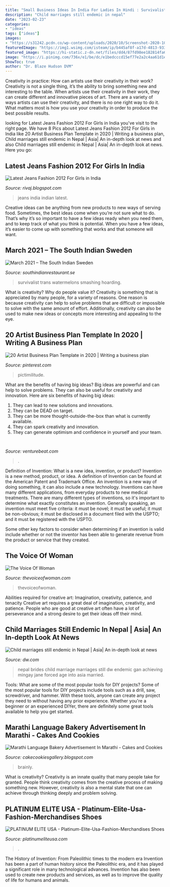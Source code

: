 ```yaml
---
title: "Small Business Ideas In India For Ladies In Hindi : Survivalist Trans Watermelons Smashing Hoarding"
description: "Child marriages still endemic in nepal"
date: "2023-02-23"
categories:
- "ideas"
tags: ["ideas"]
images:
- "https://s31242.pcdn.co/wp-content/uploads/2020/10/Screenshot-2020-10-08-at-12.54.30.png"
featuredImage: "https://img1.wsimg.com/isteam/ip/b445af8f-a17d-4813-933b-4069da811e01/image-0002.jpg"
featured_image: "https://hi-static.z-dn.net/files/dd4/87fd98ee182814fa6408e6f0d22bf27e.jpg"
image: "https://i.pinimg.com/736x/e1/be/dc/e1bedcccd15ef77e2a2c4aa61d1ec367.jpg"
ShowToc: true
author: "Dr. Blaze Hudson DVM"
---
```



Creativity in practice: How can artists use their creativity in their work?
Creativity is not a single thing, it’s the ability to bring something new and interesting to the table. When artists use their creativity in their work, they can create different and innovative pieces of art. There are a variety of ways artists can use their creativity, and there is no one right way to do it. What matters most is how you use your creativity in order to produce the best possible results.

	

		
looking for Latest Jeans Fashion 2012 For Girls in India you've visit to the right page. We have 8 Pics about Latest Jeans Fashion 2012 For Girls in India like 20 Artist Business Plan Template in 2020 | Writing a business plan, Child marriages still endemic in Nepal | Asia| An in-depth look at news and also Child marriages still endemic in Nepal | Asia| An in-depth look at news. Here you go:
		
    
## Latest Jeans Fashion 2012 For Girls In India

<img loading=lazy src="http://4.bp.blogspot.com/-mqAkaj5r83E/UGtBPRqazpI/AAAAAAAACUM/T5R99Pndx_8/s640/Indian-Jeans-For-Girls-2012.jpg" onerror="this.onerror=null;this.src='https://tse2.mm.bing.net/th?id=OIP.c1MJFi9w9lrKbYdZLYbn5gAAAA&amp;pid=15.1';" alt="Latest Jeans Fashion 2012 For Girls in India">

_Source: rivaj.blogspot.com_

>jeans india indian latest. 

	

Creative ideas can be anything from new products to new ways of serving food. Sometimes, the best ideas come when you’re not sure what to do. That’s why it’s so important to have a few ideas ready when you need them, and to keep track of what you think is potential. When you have a few ideas, it’s easier to come up with something that works and that someone will want.

    
## March 2021 – The South Indian Sweden

<img loading=lazy src="https://s31242.pcdn.co/wp-content/uploads/2020/10/Screenshot-2020-10-08-at-12.54.30.png" onerror="this.onerror=null;this.src='https://tse2.mm.bing.net/th?id=OIP.MK8Anu-MnjwE3fUnVMtyKQHaEw&amp;pid=15.1';" alt="March 2021 – The South Indian Sweden">

_Source: southindianrestaurant.se_

>survivalist trans watermelons smashing hoarding. 

	

What is creativity? Why do people value it?
Creativity is something that is appreciated by many people, for a variety of reasons. One reason is because creativity can help to solve problems that are difficult or impossible to solve with the same amount of effort. Additionally, creativity can also be used to make new ideas or concepts more interesting and appealing to the eye.

    
## 20 Artist Business Plan Template In 2020 | Writing A Business Plan

<img loading=lazy src="https://i.pinimg.com/736x/e1/be/dc/e1bedcccd15ef77e2a2c4aa61d1ec367.jpg" onerror="this.onerror=null;this.src='https://tse1.mm.bing.net/th?id=OIP.rsHC4evbyv007NHJBeR2SgHaNW&amp;pid=15.1';" alt="20 Artist Business Plan Template in 2020 | Writing a business plan">

_Source: pinterest.com_

>pictimilitude. 

	

What are the benefits of having big ideas?
Big ideas are powerful and can help to solve problems. They can also be useful for creativity and innovation. Here are six benefits of having big ideas: 
1. They can lead to new solutions and innovations.
2. They can be DEAD on target.
3. They can be more thought-outside-the-box than what is currently available.
4. They can spark creativity and innovation. 
5. They can generate optimism and confidence in yourself and your team.

    
## 

<img loading=lazy src="https://venturebeat.com/wp-content/uploads/2019/05/psvr-wired-wireless.png" onerror="this.onerror=null;this.src='https://tse1.mm.bing.net/th?id=OIP.3GvezmhSqSoVXHYhYHKZwQHaDq&amp;pid=15.1';" alt="">

_Source: venturebeat.com_

>. 

	

Definition of Invention: What is a new idea, invention, or product?
Invention is a new method, product, or idea. A definition of Invention can be found at the American Patent and Trademark Office. An invention is a new way of doing something, it can also include a new technology. Inventions can have many different applications, from everyday products to new medical treatments. 
There are many different types of inventions, so it's important to determine what exactly constitutes an invention. Generally speaking, an invention must meet five criteria: it must be novel; it must be useful; it must be non-obvious; it must be disclosed in a document filed with the USPTO; and it must be registered with the USPTO. 

Some other key factors to consider when determining if an invention is valid include whether or not the inventor has been able to generate revenue from the product or service that they created.

    
## The Voice Of Woman

<img loading=lazy src="https://www.thevoiceofwoman.com/wp-content/uploads/2020/07/12.jpg" onerror="this.onerror=null;this.src='https://tse4.mm.bing.net/th?id=OIP.Hcjts-9P5qtuzYkKBmGbNAHaE8&amp;pid=15.1';" alt="The Voice Of Woman">

_Source: thevoiceofwoman.com_

>thevoiceofwoman. 

	

Abilities required for creative art: Imagination, creativity, patience, and tenacity
Creative art requires a great deal of imagination, creativity, and patience. People who are good at creative art often have a lot of perseverance and a strong desire to get their ideas off their mind.

    
## Child Marriages Still Endemic In Nepal | Asia| An In-depth Look At News

<img loading=lazy src="http://www.dw.com/image/19249142_304.jpg" onerror="this.onerror=null;this.src='https://tse4.mm.bing.net/th?id=OIP.FsP1Q6C00xpYrhEhomzCugHaEK&amp;pid=15.1';" alt="Child marriages still endemic in Nepal | Asia| An in-depth look at news">

_Source: dw.com_

>nepal brides child marriage marriages still dw endemic gan achieving mingay jane forced age into asia married. 

	

Tools: What are some of the most popular tools for DIY projects?
Some of the most popular tools for DIY projects include tools such as a drill, saw, screwdriver, and hammer. With these tools, anyone can create any project they need to without having any prior experience. Whether you're a beginner or an experienced DIYer, there are definitely some great tools available to help you get started.

    
## Marathi Language Bakery Advertisement In Marathi - Cakes And Cookies

<img loading=lazy src="https://hi-static.z-dn.net/files/dd4/87fd98ee182814fa6408e6f0d22bf27e.jpg" onerror="this.onerror=null;this.src='https://tse1.mm.bing.net/th?id=OIP.Fs3SedoRmNAaxkYRjXG7zQHaKO&amp;pid=15.1';" alt="Marathi Language Bakery Advertisement In Marathi - Cakes and Cookies">

_Source: cakecookiesgallery.blogspot.com_

>brainly. 

	

What is creativity?
Creativity is an innate quality that many people take for granted. People think creativity comes from the creative process of making something new. However, creativity is also a mental state that one can achieve through thinking deeply and problem solving.

    
## PLATINUM ELITE USA - Platinum-Elite-Usa-Fashion-Merchandises Shoes

<img loading=lazy src="https://img1.wsimg.com/isteam/ip/b445af8f-a17d-4813-933b-4069da811e01/image-0002.jpg" onerror="this.onerror=null;this.src='https://tse1.mm.bing.net/th?id=OIP.oDZQVCFL84VULpp8RHiZxgHaHO&amp;pid=15.1';" alt="PLATINUM ELITE USA - Platinum-Elite-Usa-Fashion-Merchandises Shoes">

_Source: platinumeliteusa.com_

>. 

	

The History of Invention: From Paleolithic times to the modern era
Invention has been a part of human history since the Paleolithic era, and it has played a significant role in many technological advances. Invention has also been used to create new products and services, as well as to improve the quality of life for humans and animals.

